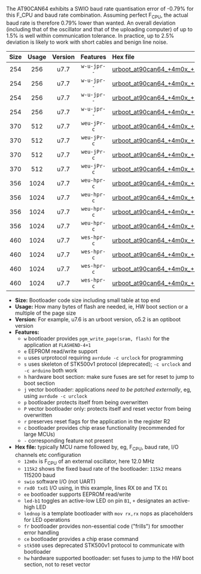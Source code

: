 The AT90CAN64 exhibits a SWIO baud rate quantisation error of -0.79% for this F_CPU and baud rate combination. Assuming perfect F<sub>CPU</sub>, the actual baud rate is therefore 0.79% lower than wanted. An overall deviation (including that of the oscillator and that of the uploading computer) of up to 1.5% is well within communication tolerance. In practice, up to 2.5% deviation is likely to work with short cables and benign line noise.

|Size|Usage|Version|Features|Hex file|
|:-:|:-:|:-:|:-:|:--|
|254|256|u7.7|`w-u-jpr--`|[urboot_at90can64_+4m0x_+115k2_swio_rxd2_txd3_led+b5.hex](https://raw.githubusercontent.com/stefanrueger/urboot.hex/main/mcus/at90can64/external_oscillator/fcpu_+4m0x/br_+115k2/urboot_at90can64_+4m0x_+115k2_swio_rxd2_txd3_led+b5.hex)|
|254|256|u7.7|`w-u-jpr--`|[urboot_at90can64_+4m0x_+115k2_swio_rxd2_txd3_lednop.hex](https://raw.githubusercontent.com/stefanrueger/urboot.hex/main/mcus/at90can64/external_oscillator/fcpu_+4m0x/br_+115k2/urboot_at90can64_+4m0x_+115k2_swio_rxd2_txd3_lednop.hex)|
|254|256|u7.7|`w-u-jpr--`|[urboot_at90can64_+4m0x_+115k2_swio_rxe0_txe1_led+b5.hex](https://raw.githubusercontent.com/stefanrueger/urboot.hex/main/mcus/at90can64/external_oscillator/fcpu_+4m0x/br_+115k2/urboot_at90can64_+4m0x_+115k2_swio_rxe0_txe1_led+b5.hex)|
|254|256|u7.7|`w-u-jpr--`|[urboot_at90can64_+4m0x_+115k2_swio_rxe0_txe1_lednop.hex](https://raw.githubusercontent.com/stefanrueger/urboot.hex/main/mcus/at90can64/external_oscillator/fcpu_+4m0x/br_+115k2/urboot_at90can64_+4m0x_+115k2_swio_rxe0_txe1_lednop.hex)|
|370|512|u7.7|`weu-jPr-c`|[urboot_at90can64_+4m0x_+115k2_swio_rxd2_txd3_ee_led+b5_fr_ce.hex](https://raw.githubusercontent.com/stefanrueger/urboot.hex/main/mcus/at90can64/external_oscillator/fcpu_+4m0x/br_+115k2/urboot_at90can64_+4m0x_+115k2_swio_rxd2_txd3_ee_led+b5_fr_ce.hex)|
|370|512|u7.7|`weu-jPr-c`|[urboot_at90can64_+4m0x_+115k2_swio_rxd2_txd3_ee_lednop_fr_ce.hex](https://raw.githubusercontent.com/stefanrueger/urboot.hex/main/mcus/at90can64/external_oscillator/fcpu_+4m0x/br_+115k2/urboot_at90can64_+4m0x_+115k2_swio_rxd2_txd3_ee_lednop_fr_ce.hex)|
|370|512|u7.7|`weu-jPr-c`|[urboot_at90can64_+4m0x_+115k2_swio_rxe0_txe1_ee_led+b5_fr_ce.hex](https://raw.githubusercontent.com/stefanrueger/urboot.hex/main/mcus/at90can64/external_oscillator/fcpu_+4m0x/br_+115k2/urboot_at90can64_+4m0x_+115k2_swio_rxe0_txe1_ee_led+b5_fr_ce.hex)|
|370|512|u7.7|`weu-jPr-c`|[urboot_at90can64_+4m0x_+115k2_swio_rxe0_txe1_ee_lednop_fr_ce.hex](https://raw.githubusercontent.com/stefanrueger/urboot.hex/main/mcus/at90can64/external_oscillator/fcpu_+4m0x/br_+115k2/urboot_at90can64_+4m0x_+115k2_swio_rxe0_txe1_ee_lednop_fr_ce.hex)|
|356|1024|u7.7|`weu-hpr-c`|[urboot_at90can64_+4m0x_+115k2_swio_rxd2_txd3_ee_led+b5_fr_ce_hw.hex](https://raw.githubusercontent.com/stefanrueger/urboot.hex/main/mcus/at90can64/external_oscillator/fcpu_+4m0x/br_+115k2/urboot_at90can64_+4m0x_+115k2_swio_rxd2_txd3_ee_led+b5_fr_ce_hw.hex)|
|356|1024|u7.7|`weu-hpr-c`|[urboot_at90can64_+4m0x_+115k2_swio_rxd2_txd3_ee_lednop_fr_ce_hw.hex](https://raw.githubusercontent.com/stefanrueger/urboot.hex/main/mcus/at90can64/external_oscillator/fcpu_+4m0x/br_+115k2/urboot_at90can64_+4m0x_+115k2_swio_rxd2_txd3_ee_lednop_fr_ce_hw.hex)|
|356|1024|u7.7|`weu-hpr-c`|[urboot_at90can64_+4m0x_+115k2_swio_rxe0_txe1_ee_led+b5_fr_ce_hw.hex](https://raw.githubusercontent.com/stefanrueger/urboot.hex/main/mcus/at90can64/external_oscillator/fcpu_+4m0x/br_+115k2/urboot_at90can64_+4m0x_+115k2_swio_rxe0_txe1_ee_led+b5_fr_ce_hw.hex)|
|356|1024|u7.7|`weu-hpr-c`|[urboot_at90can64_+4m0x_+115k2_swio_rxe0_txe1_ee_lednop_fr_ce_hw.hex](https://raw.githubusercontent.com/stefanrueger/urboot.hex/main/mcus/at90can64/external_oscillator/fcpu_+4m0x/br_+115k2/urboot_at90can64_+4m0x_+115k2_swio_rxe0_txe1_ee_lednop_fr_ce_hw.hex)|
|460|1024|u7.7|`wes-hpr-c`|[urboot_at90can64_+4m0x_+115k2_swio_rxd2_txd3_ee_led+b5_fr_ce_stk500_hw.hex](https://raw.githubusercontent.com/stefanrueger/urboot.hex/main/mcus/at90can64/external_oscillator/fcpu_+4m0x/br_+115k2/urboot_at90can64_+4m0x_+115k2_swio_rxd2_txd3_ee_led+b5_fr_ce_stk500_hw.hex)|
|460|1024|u7.7|`wes-hpr-c`|[urboot_at90can64_+4m0x_+115k2_swio_rxd2_txd3_ee_lednop_fr_ce_stk500_hw.hex](https://raw.githubusercontent.com/stefanrueger/urboot.hex/main/mcus/at90can64/external_oscillator/fcpu_+4m0x/br_+115k2/urboot_at90can64_+4m0x_+115k2_swio_rxd2_txd3_ee_lednop_fr_ce_stk500_hw.hex)|
|460|1024|u7.7|`wes-hpr-c`|[urboot_at90can64_+4m0x_+115k2_swio_rxe0_txe1_ee_led+b5_fr_ce_stk500_hw.hex](https://raw.githubusercontent.com/stefanrueger/urboot.hex/main/mcus/at90can64/external_oscillator/fcpu_+4m0x/br_+115k2/urboot_at90can64_+4m0x_+115k2_swio_rxe0_txe1_ee_led+b5_fr_ce_stk500_hw.hex)|
|460|1024|u7.7|`wes-hpr-c`|[urboot_at90can64_+4m0x_+115k2_swio_rxe0_txe1_ee_lednop_fr_ce_stk500_hw.hex](https://raw.githubusercontent.com/stefanrueger/urboot.hex/main/mcus/at90can64/external_oscillator/fcpu_+4m0x/br_+115k2/urboot_at90can64_+4m0x_+115k2_swio_rxe0_txe1_ee_lednop_fr_ce_stk500_hw.hex)|

- **Size:** Bootloader code size including small table at top end
- **Usage:** How many bytes of flash are needed, ie, HW boot section or a multiple of the page size
- **Version:** For example, u7.6 is an urboot version, o5.2 is an optiboot version
- **Features:**
  + `w` bootloader provides `pgm_write_page(sram, flash)` for the application at `FLASHEND-4+1`
  + `e` EEPROM read/write support
  + `u` uses urprotocol requiring `avrdude -c urclock` for programming
  + `s` uses skeleton of STK500v1 protocol (deprecated); `-c urclock` and `-c arduino` both work
  + `h` hardware boot section: make sure fuses are set for reset to jump to boot section
  + `j` vector bootloader: applications *need to be patched externally*, eg, using `avrdude -c urclock`
  + `p` bootloader protects itself from being overwritten
  + `P` vector bootloader only: protects itself and reset vector from being overwritten
  + `r` preserves reset flags for the application in the register R2
  + `c` bootloader provides chip erase functionality (recommended for large MCUs)
  + `-` corresponding feature not present
- **Hex file:** typically MCU name followed by, eg, F<sub>CPU</sub>, baud rate, I/O channels etc configuration
  + `12m0x` is F<sub>CPU</sub> of an external oscillator, here 12.0 MHz
  + `115k2` shows the fixed baud rate of the bootloader: `115k2` means 115200 baud
  + `swio` software I/O (not UART)
  + `rxd0 txd1` I/O using, in this example, lines RX `D0` and TX `D1`
  + `ee` bootloader supports EEPROM read/write
  + `led-b1` toggles an active-low LED on pin `B1`, `+` designates an active-high LED
  + `lednop` is a template bootloader with `mov rx,rx` nops as placeholders for LED operations
  + `fr` bootloader provides non-essential code ("frills") for smoother error handling
  + `ce` bootloader provides a chip erase command
  + `stk500` uses deprecated STK500v1 protocol to communicate with bootloader
  + `hw` hardware supported bootloader: set fuses to jump to the HW boot section, not to reset vector
